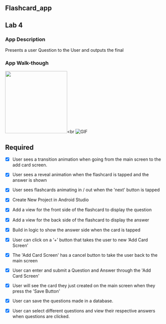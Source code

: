 
## Flashcard_app


## Lab 4

### App Description
Presents a user Question to the User and outputs the final 

### App Walk-though
<img src="YOUR_GIF_URL_HERE" width=200><br
![GIF](https://i.imgur.com/ZThwE1F.gif) 



## Required
- [x] User sees a transition animation when going from the main screen to the add card screen.
- [x] User sees a reveal animation when the flashcard is tapped and the answer is shown
- [x] User sees flashcards animating in / out when the 'next' button is tapped                                           
- [x] Create New Project in Android Studio
- [x] Add a view for the front side of the flashcard to display the question
- [x] Add a view for the back side of the flashcard to display the answer
- [x] Build in logic to show the answer side when the card is tapped
- [x] User can click on a ‘+’ button that takes the user to new ‘Add Card Screen’
- [x] The 'Add Card Screen' has a cancel button to take the user back to the main screen
- [x] User can enter and submit a Question and Answer through the 'Add Card Screen'
- [x] User will see the card they just created on the main screen when they press the 'Save Button'
- [x] User can save the questions made in a database.
- [x] User can select different questions and view their respective answers when questions are clicked.
                                           
                                           
                                                                              
